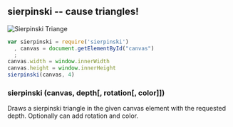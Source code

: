 ## sierpinski -- cause triangles!

![Sierpinski Triange](http://upload.wikimedia.org/wikipedia/commons/thumb/7/74/Animated_construction_of_Sierpinski_Triangle.gif/250px-Animated_construction_of_Sierpinski_Triangle.gif)

```javascript
var sierpinski = require('sierpinski')
  , canvas = document.getElementById("canvas")
  ;
canvas.width = window.innerWidth
canvas.height = window.innerHeight
sierpinski(canvas, 4)
```

### sierpinski (canvas, depth[, rotation[, color]])

Draws a sierpinski triangle in the given canvas element with the requested depth. Optionally can add rotation and color.
